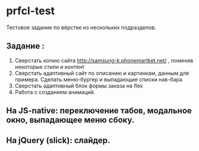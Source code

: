 # prfcl-test
Тестовое задание по вёрстке из нескольких подразделов. 
## Задание :
1) Сверстать копию сайта http://samsung-k.phonemartket.net/ , поменяв некоторые стили и контент
2) Сверстать адаптивный сайт по описанию и картинкам, данным для примера. Сделать меню-бургер и выпадающие списки нав-бара
3) Сверстать адаптивный блок формы заказа на flex 
4) Работа с созданием анимаций. 

## На JS-native: переключение табов, модальное окно, выпадающее меню сбоку.
## На jQuery (slick): слайдер.
